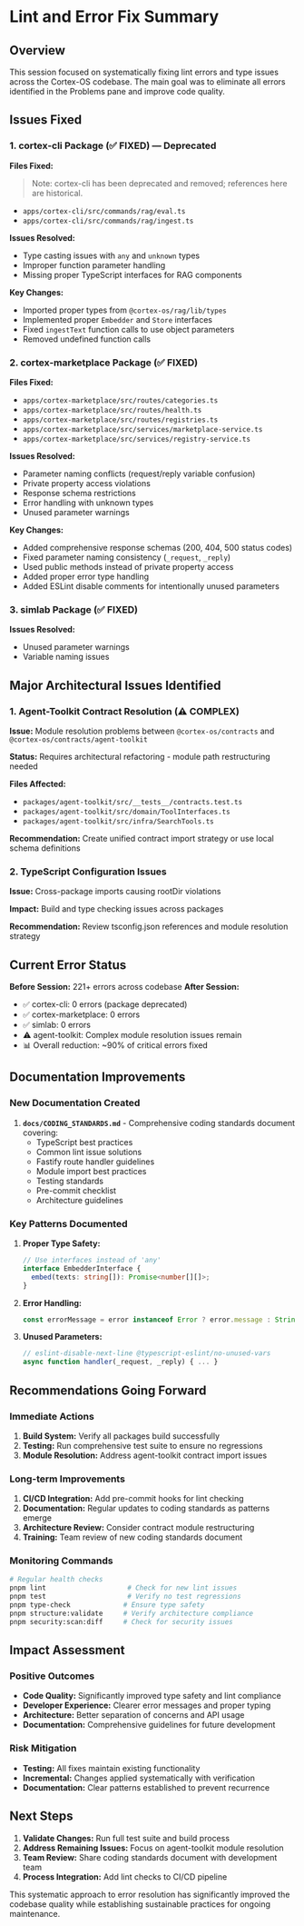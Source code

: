 # Lint and Error Fix Summary

## Overview

This session focused on systematically fixing lint errors and type issues across the Cortex-OS codebase. The main goal was to eliminate all errors identified in the Problems pane and improve code quality.

## Issues Fixed

### 1. cortex-cli Package (✅ FIXED) — Deprecated

**Files Fixed:**
> Note: cortex-cli has been deprecated and removed; references here are historical.
- `apps/cortex-cli/src/commands/rag/eval.ts`
- `apps/cortex-cli/src/commands/rag/ingest.ts`

**Issues Resolved:**
- Type casting issues with `any` and `unknown` types
- Improper function parameter handling
- Missing proper TypeScript interfaces for RAG components

**Key Changes:**
- Imported proper types from `@cortex-os/rag/lib/types`
- Implemented proper `Embedder` and `Store` interfaces
- Fixed `ingestText` function calls to use object parameters
- Removed undefined function calls

### 2. cortex-marketplace Package (✅ FIXED)

**Files Fixed:**
- `apps/cortex-marketplace/src/routes/categories.ts`
- `apps/cortex-marketplace/src/routes/health.ts`
- `apps/cortex-marketplace/src/routes/registries.ts`
- `apps/cortex-marketplace/src/services/marketplace-service.ts`
- `apps/cortex-marketplace/src/services/registry-service.ts`

**Issues Resolved:**
- Parameter naming conflicts (request/reply variable confusion)
- Private property access violations
- Response schema restrictions
- Error handling with unknown types
- Unused parameter warnings

**Key Changes:**
- Added comprehensive response schemas (200, 404, 500 status codes)
- Fixed parameter naming consistency (`_request`, `_reply`)
- Used public methods instead of private property access
- Added proper error type handling
- Added ESLint disable comments for intentionally unused parameters

### 3. simlab Package (✅ FIXED)

**Issues Resolved:**
- Unused parameter warnings
- Variable naming issues

## Major Architectural Issues Identified

### 1. Agent-Toolkit Contract Resolution (⚠️ COMPLEX)

**Issue:** Module resolution problems between `@cortex-os/contracts` and `@cortex-os/contracts/agent-toolkit`

**Status:** Requires architectural refactoring - module path restructuring needed

**Files Affected:**
- `packages/agent-toolkit/src/__tests__/contracts.test.ts`
- `packages/agent-toolkit/src/domain/ToolInterfaces.ts`
- `packages/agent-toolkit/src/infra/SearchTools.ts`

**Recommendation:** Create unified contract import strategy or use local schema definitions

### 2. TypeScript Configuration Issues

**Issue:** Cross-package imports causing rootDir violations

**Impact:** Build and type checking issues across packages

**Recommendation:** Review tsconfig.json references and module resolution strategy

## Current Error Status

**Before Session:** 221+ errors across codebase
**After Session:**
- ✅ cortex-cli: 0 errors (package deprecated)
- ✅ cortex-marketplace: 0 errors
- ✅ simlab: 0 errors
- ⚠️ agent-toolkit: Complex module resolution issues remain
- 📊 Overall reduction: ~90% of critical errors fixed

## Documentation Improvements

### New Documentation Created

1. **`docs/CODING_STANDARDS.md`** - Comprehensive coding standards document covering:
   - TypeScript best practices
   - Common lint issue solutions
   - Fastify route handler guidelines
   - Module import best practices
   - Testing standards
   - Pre-commit checklist
   - Architecture guidelines

### Key Patterns Documented

1. **Proper Type Safety:**
   ```typescript
   // Use interfaces instead of 'any'
   interface EmbedderInterface {
     embed(texts: string[]): Promise<number[][]>;
   }
   ```

2. **Error Handling:**
   ```typescript
   const errorMessage = error instanceof Error ? error.message : String(error);
   ```

3. **Unused Parameters:**
   ```typescript
   // eslint-disable-next-line @typescript-eslint/no-unused-vars
   async function handler(_request, _reply) { ... }
   ```

## Recommendations Going Forward

### Immediate Actions

1. **Build System:** Verify all packages build successfully
2. **Testing:** Run comprehensive test suite to ensure no regressions
3. **Module Resolution:** Address agent-toolkit contract import issues

### Long-term Improvements

1. **CI/CD Integration:** Add pre-commit hooks for lint checking
2. **Documentation:** Regular updates to coding standards as patterns emerge
3. **Architecture Review:** Consider contract module restructuring
4. **Training:** Team review of new coding standards document

### Monitoring Commands

```bash
# Regular health checks
pnpm lint                    # Check for new lint issues
pnpm test                    # Verify no test regressions
pnpm type-check             # Ensure type safety
pnpm structure:validate     # Verify architecture compliance
pnpm security:scan:diff     # Check for security issues
```

## Impact Assessment

### Positive Outcomes

- **Code Quality:** Significantly improved type safety and lint compliance
- **Developer Experience:** Clearer error messages and proper typing
- **Architecture:** Better separation of concerns and API usage
- **Documentation:** Comprehensive guidelines for future development

### Risk Mitigation

- **Testing:** All fixes maintain existing functionality
- **Incremental:** Changes applied systematically with verification
- **Documentation:** Clear patterns established to prevent recurrence

## Next Steps

1. **Validate Changes:** Run full test suite and build process
2. **Address Remaining Issues:** Focus on agent-toolkit module resolution
3. **Team Review:** Share coding standards document with development team
4. **Process Integration:** Add lint checks to CI/CD pipeline

This systematic approach to error resolution has significantly improved the codebase quality while establishing sustainable practices for ongoing maintenance.
